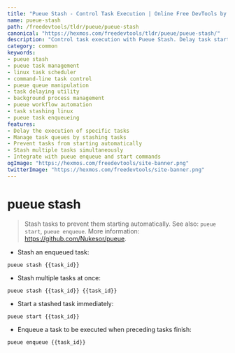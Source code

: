 ```yaml
---
title: "Pueue Stash - Control Task Execution | Online Free DevTools by Hexmos"
name: pueue-stash
path: /freedevtools/tldr/pueue/pueue-stash
canonical: "https://hexmos.com/freedevtools/tldr/pueue/pueue-stash/"
description: "Control task execution with Pueue Stash. Delay task starts, manage task queues, and streamline workflow. Free online tool, no registration required."
category: common
keywords:
- pueue stash
- pueue task management
- linux task scheduler
- command-line task control
- pueue queue manipulation
- task delaying utility
- background process management
- pueue workflow automation
- task stashing linux
- pueue task enqueueing
features:
- Delay the execution of specific tasks
- Manage task queues by stashing tasks
- Prevent tasks from starting automatically
- Stash multiple tasks simultaneously
- Integrate with pueue enqueue and start commands
ogImage: "https://hexmos.com/freedevtools/site-banner.png"
twitterImage: "https://hexmos.com/freedevtools/site-banner.png"
---
```


# pueue stash

> Stash tasks to prevent them starting automatically.
> See also: `pueue start`, `pueue enqueue`.
> More information: <https://github.com/Nukesor/pueue>.

- Stash an enqueued task:

`pueue stash {{task_id}}`

- Stash multiple tasks at once:

`pueue stash {{task_id}} {{task_id}}`

- Start a stashed task immediately:

`pueue start {{task_id}}`

- Enqueue a task to be executed when preceding tasks finish:

`pueue enqueue {{task_id}}`

